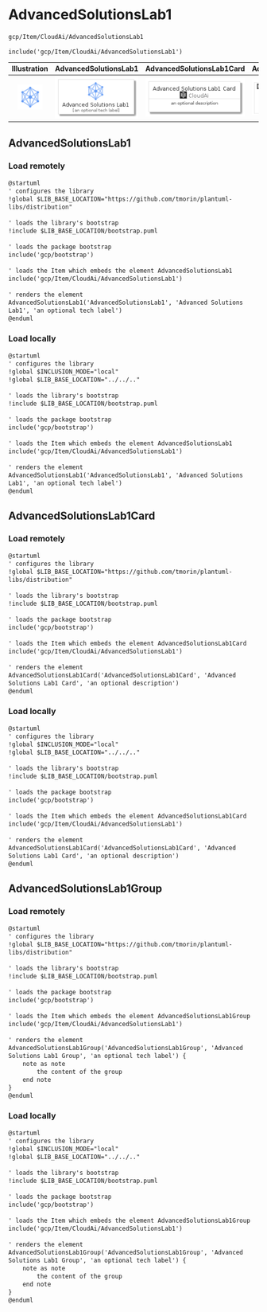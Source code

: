 # AdvancedSolutionsLab1


```text
gcp/Item/CloudAi/AdvancedSolutionsLab1
```

```text
include('gcp/Item/CloudAi/AdvancedSolutionsLab1')
```



| Illustration | AdvancedSolutionsLab1 | AdvancedSolutionsLab1Card | AdvancedSolutionsLab1Group |
| :---: | :---: | :---: | :---: |
| ![illustration for Illustration](../../../gcp/Item/CloudAi/AdvancedSolutionsLab1.png) | ![illustration for AdvancedSolutionsLab1](../../../gcp/Item/CloudAi/AdvancedSolutionsLab1.Local.png) | ![illustration for AdvancedSolutionsLab1Card](../../../gcp/Item/CloudAi/AdvancedSolutionsLab1Card.Local.png) | ![illustration for AdvancedSolutionsLab1Group](../../../gcp/Item/CloudAi/AdvancedSolutionsLab1Group.Local.png) |




## AdvancedSolutionsLab1

### Load remotely
```plantuml
@startuml
' configures the library
!global $LIB_BASE_LOCATION="https://github.com/tmorin/plantuml-libs/distribution"

' loads the library's bootstrap
!include $LIB_BASE_LOCATION/bootstrap.puml

' loads the package bootstrap
include('gcp/bootstrap')

' loads the Item which embeds the element AdvancedSolutionsLab1
include('gcp/Item/CloudAi/AdvancedSolutionsLab1')

' renders the element
AdvancedSolutionsLab1('AdvancedSolutionsLab1', 'Advanced Solutions Lab1', 'an optional tech label')
@enduml
```

### Load locally
```plantuml
@startuml
' configures the library
!global $INCLUSION_MODE="local"
!global $LIB_BASE_LOCATION="../../.."

' loads the library's bootstrap
!include $LIB_BASE_LOCATION/bootstrap.puml

' loads the package bootstrap
include('gcp/bootstrap')

' loads the Item which embeds the element AdvancedSolutionsLab1
include('gcp/Item/CloudAi/AdvancedSolutionsLab1')

' renders the element
AdvancedSolutionsLab1('AdvancedSolutionsLab1', 'Advanced Solutions Lab1', 'an optional tech label')
@enduml
```

## AdvancedSolutionsLab1Card

### Load remotely
```plantuml
@startuml
' configures the library
!global $LIB_BASE_LOCATION="https://github.com/tmorin/plantuml-libs/distribution"

' loads the library's bootstrap
!include $LIB_BASE_LOCATION/bootstrap.puml

' loads the package bootstrap
include('gcp/bootstrap')

' loads the Item which embeds the element AdvancedSolutionsLab1Card
include('gcp/Item/CloudAi/AdvancedSolutionsLab1')

' renders the element
AdvancedSolutionsLab1Card('AdvancedSolutionsLab1Card', 'Advanced Solutions Lab1 Card', 'an optional description')
@enduml
```

### Load locally
```plantuml
@startuml
' configures the library
!global $INCLUSION_MODE="local"
!global $LIB_BASE_LOCATION="../../.."

' loads the library's bootstrap
!include $LIB_BASE_LOCATION/bootstrap.puml

' loads the package bootstrap
include('gcp/bootstrap')

' loads the Item which embeds the element AdvancedSolutionsLab1Card
include('gcp/Item/CloudAi/AdvancedSolutionsLab1')

' renders the element
AdvancedSolutionsLab1Card('AdvancedSolutionsLab1Card', 'Advanced Solutions Lab1 Card', 'an optional description')
@enduml
```

## AdvancedSolutionsLab1Group

### Load remotely
```plantuml
@startuml
' configures the library
!global $LIB_BASE_LOCATION="https://github.com/tmorin/plantuml-libs/distribution"

' loads the library's bootstrap
!include $LIB_BASE_LOCATION/bootstrap.puml

' loads the package bootstrap
include('gcp/bootstrap')

' loads the Item which embeds the element AdvancedSolutionsLab1Group
include('gcp/Item/CloudAi/AdvancedSolutionsLab1')

' renders the element
AdvancedSolutionsLab1Group('AdvancedSolutionsLab1Group', 'Advanced Solutions Lab1 Group', 'an optional tech label') {
    note as note
        the content of the group
    end note
}
@enduml
```

### Load locally
```plantuml
@startuml
' configures the library
!global $INCLUSION_MODE="local"
!global $LIB_BASE_LOCATION="../../.."

' loads the library's bootstrap
!include $LIB_BASE_LOCATION/bootstrap.puml

' loads the package bootstrap
include('gcp/bootstrap')

' loads the Item which embeds the element AdvancedSolutionsLab1Group
include('gcp/Item/CloudAi/AdvancedSolutionsLab1')

' renders the element
AdvancedSolutionsLab1Group('AdvancedSolutionsLab1Group', 'Advanced Solutions Lab1 Group', 'an optional tech label') {
    note as note
        the content of the group
    end note
}
@enduml
```

